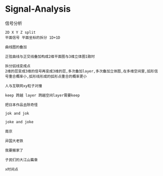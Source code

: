# Signal-Analysis
信号分析
    
    2D X Y Z split
    平面信号 平面坐标的拆分 1D+1D
    
    曲线图的叠加
    
    正弦曲线与正交线叠加构成2维平面图与3维立体图1致时
    
    拆分弧线变成点
    2维的层变成3维的信号再变成3维的层,多次叠加layer,多次叠加立体图,在多维空间里,弧形信号重合概率小,弧形线形成的弧形点重合的概率更小
    
    人与互联网xy粒子对撞
    
    keep 跨越 layer 跨越空间layer需要keep
    
    把日本作品去除奇怪
    
    jok and jok
    
    joke and joke
    
    南京
    
    异国大老铁
    
    我要搬家了
    
    子民们的大江山篇章
    
    x时间点


